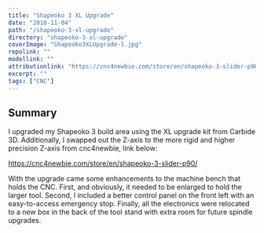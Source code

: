 ```yaml
---
title: "Shapeoko 3 XL Upgrade"
date: "2018-11-04"
path: "/shapeoko-3-xl-upgrade"
directory: "shapeoko-3-xl-upgrade"
coverImage: "Shapeoko3XLUpgrade-1.jpg"
repolink: ""
modellink: ""
attributionlink: "https://cnc4newbie.com/store/en/shapeoko-3-slider-p90/"
excerpt: ""
tags: ["CNC"]
---
```


## Summary

I upgraded my Shapeoko 3 build area using the XL upgrade kit from Carbide 3D. Additionally, I swapped out the Z-axis to the more rigid and higher precision Z-axis from cnc4newbie, link below:

https://cnc4newbie.com/store/en/shapeoko-3-slider-p90/

With the upgrade came some enhancements to the machine bench that holds the CNC. First, and obviously, it needed to be enlarged to hold the larger tool. Second, I included a better control panel on the front left with an easy-to-access emergency stop. Finally, all the electronics were relocated to a new box in the back of the tool stand with extra room for future spindle upgrades.